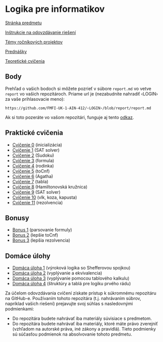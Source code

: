 Logika pre informatikov
========================

[Stránka predmetu](https://dai.fmph.uniba.sk/w/Course:Mathematics_4/sk)

[Inštrukcie na odovzdávanie riešení](docs/odovzdavanie.md)

[Témy ročníkových projektov](docs/temy-rp.md)

[Prednášky](docs/lecs/)

[Teoretické cvičenia](docs/labs/)

Body
----
Prehľad o vašich bodoch si môžete pozrieť v súbore `report.md` vo vetve
`report` vo vašich repozitároch. Priame url je (nezabudnite nahradiť ‹LOGIN› za
vaše prihlasovacie meno):

    https://github.com/FMFI-UK-1-AIN-412/‹LOGIN›/blob/report/report.md
    
Ak si toto pozeráte vo vašom repozitári, funguje aj tento
[odkaz](../../blob/report/report.md).

Praktické cvičenia
------------------

* [Cvičenie 0](cv00) (inicializácia)
* [Cvičenie 1](cv01) (SAT solver)
* [Cvičenie 2](cv02) (Sudoku)
* [Cvičenie 3](cv03) (formula)
* [Cvičenie 4](cv04) (rodinka)
* [Cvičenie 5](cv05) (toCnf)
* [Cvičenie 6](cv06) (Agatha)
* [Cvičenie 7](cv07) (tabla)
* [Cvičenie 8](cv08) (Hamiltonovská kružnica)
* [Cvičenie 9](cv09) (SAT solver)
* [Cvičenie 10](cv10) (vlk, koza, kapusta)
* [Cvičenie 11](cv11) (rezolvencia)

Bonusy
------

* [Bonus 1](bonus01) (parsovanie formuly)
* [Bonus 2](cv05#bonus) (lepšie toCnf)
* [Bonus 3](cv11#bonus) (lepšia rezolvencia)

Domáce úlohy
------------

* [Domáca úloha 1](du01) (výroková logika so Shefferovou spojkou)
* [Domáca úloha 2](du02) (vyplývanie a ekvivalencia)
* [Domáca úloha 3](du03) (vyplývanie pomocou tablového kalkulu)
* [Domáca úloha 4](du04) (štruktúry a tablá pre logiku prvého rádu)

Za účelom odovzdávania cvičení získate prístup k súkromnému repozitáru na GitHub-e.
Používaním tohoto repozitára (t.j. nahrávaním súbrov, napríklad vašich riešení) prejavujte
svoj súhlas s nasledovnými podmienkami:
- Do repozitára budete nahrávať iba materiály súvisiace s predmetom.
- Do repozitára budete nahrávať iba materiály, ktoré máte právo zverejniť
  (vzhľadom na autorské práva, iné zákony a pravidlá).
Tieto podmienky sú súčasťou podmienok na absolvovanie tohoto predmetu.
